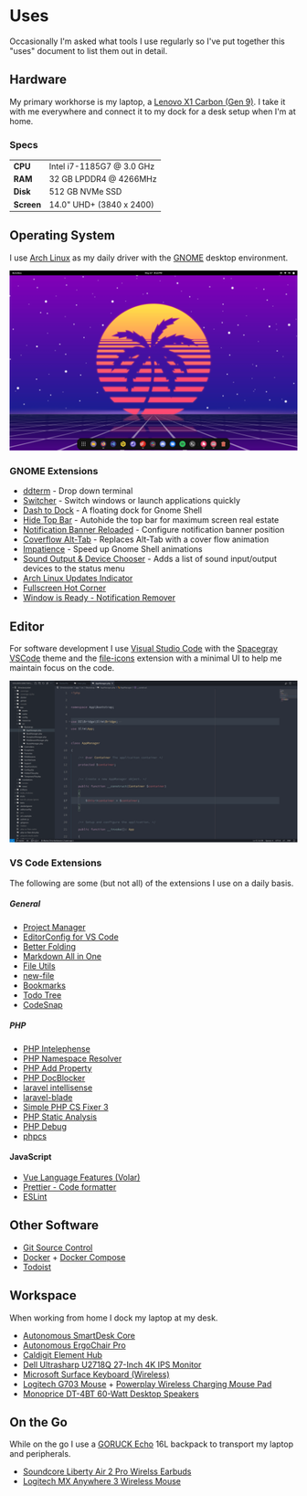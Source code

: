 Uses
====

Occasionally I'm asked what tools I use regularly so I've put together this "uses" document to list them out in detail.

Hardware
--------

My primary workhorse is my laptop, a [Lenovo X1 Carbon (Gen 9)](https://www.lenovo.com/us/en/p/laptops/thinkpad/thinkpadx1/x1-carbon-gen9/22tp2x1x1c9). I take it with me everywhere and connect it to my dock for a desk setup when I'm at home.

### Specs

|            |                           |
| ---------- | ------------------------- |
| **CPU**    | Intel i7-1185G7 @ 3.0 GHz |
| **RAM**    | 32 GB LPDDR4 @ 4266MHz    |
| **Disk**   | 512 GB NVMe SSD           |
| **Screen** | 14.0" UHD+ (3840 x 2400)  |

Operating System
----------------

I use [Arch Linux](https://archlinux.org) as my daily driver with the [GNOME](https://www.gnome.org) desktop environment.

![Desktop](images/desktop.png)
  
### GNOME Extensions

  - [ddterm](https://extensions.gnome.org/extension/3780/ddterm/) - Drop down terminal
  - [Switcher](https://extensions.gnome.org/extension/973/switcher/) - Switch windows or launch applications quickly
  - [Dash to Dock](https://extensions.gnome.org/extension/307/dash-to-dock/) - A floating dock for Gnome Shell
  - [Hide Top Bar](https://extensions.gnome.org/extension/545/hide-top-bar/) - Autohide the top bar for maximum screen real estate
  - [Notification Banner Reloaded](https://extensions.gnome.org/extension/4651/notification-banner-reloaded/) - Configure notification banner position
  - [Coverflow Alt-Tab](https://extensions.gnome.org/extension/97/coverflow-alt-tab/) - Replaces Alt-Tab with a cover flow animation
  - [Impatience](https://extensions.gnome.org/extension/277/impatience/) - Speed up Gnome Shell animations
  - [Sound Output & Device Chooser](https://extensions.gnome.org/extension/906/sound-output-device-chooser/) - Adds a list of sound input/output devices to the status menu
  - [Arch Linux Updates Indicator](https://extensions.gnome.org/extension/1010/archlinux-updates-indicator/)
  - [Fullscreen Hot Corner](https://extensions.gnome.org/extension/1562/fullscreen-hot-corner/)
  - [Window is Ready - Notification Remover](https://extensions.gnome.org/extension/1007/window-is-ready-notification-remover/)

Editor
------

For software development I use [Visual Studio Code](https://code.visualstudio.com) with the [Spacegray VSCode](https://marketplace.visualstudio.com/items?itemName=ionutvmi.spacegray-vscode) theme and the [file-icons](https://marketplace.visualstudio.com/items?itemName=file-icons.file-icons) extension with a minimal UI to help me maintain focus on the code.

![Visual Studio Code](images/visual-studio-code.png)

### VS Code Extensions

The following are some (but not all) of the extensions I use on a daily basis.

##### General

  - [Project Manager](https://marketplace.visualstudio.com/items?itemName=alefragnani.project-manager)
  - [EditorConfig for VS Code](https://marketplace.visualstudio.com/items?itemName=EditorConfig.EditorConfig)
  - [Better Folding](https://marketplace.visualstudio.com/items?itemName=MohammadBaqer.better-folding)
  - [Markdown All in One](https://marketplace.visualstudio.com/items?itemName=yzhang.markdown-all-in-one)
  - [File Utils](https://marketplace.visualstudio.com/items?itemName=sleistner.vscode-fileutils)
  - [new-file](https://marketplace.visualstudio.com/items?itemName=fnando.new-file)
  - [Bookmarks](https://marketplace.visualstudio.com/items?itemName=alefragnani.Bookmarks)
  - [Todo Tree](https://marketplace.visualstudio.com/items?itemName=Gruntfuggly.todo-tree)	
  - [CodeSnap](https://marketplace.visualstudio.com/items?itemName=adpyke.codesnap)

##### PHP

  - [PHP Intelephense](https://marketplace.visualstudio.com/items?itemName=bmewburn.vscode-intelephense-client)
  - [PHP Namespace Resolver](https://marketplace.visualstudio.com/items?itemName=MehediDracula.php-namespace-resolver)
  - [PHP Add Property](https://marketplace.visualstudio.com/items?itemName=kotfire.php-add-property)
  - [PHP DocBlocker](https://marketplace.visualstudio.com/items?itemName=neilbrayfield.php-docblocker)
  - [laravel intellisense](https://marketplace.visualstudio.com/items?itemName=mohamedbenhida.laravel-intellisense)
  - [laravel-blade](https://marketplace.visualstudio.com/items?itemName=cjhowe7.laravel-blade)
  - [Simple PHP CS Fixer 3](https://marketplace.visualstudio.com/items?itemName=PHLAK.simple-php-cs-fixer-3)
  - [PHP Static Analysis](https://marketplace.visualstudio.com/items?itemName=breezelin.phpstan)
  - [PHP Debug](https://marketplace.visualstudio.com/items?itemName=xdebug.php-debug)
  - [phpcs](https://marketplace.visualstudio.com/items?itemName=ikappas.phpcs)

#### JavaScript

  - [Vue Language Features (Volar)](https://marketplace.visualstudio.com/items?itemName=Vue.volar)
  - [Prettier - Code formatter](https://marketplace.visualstudio.com/items?itemName=esbenp.prettier-vscode)
  - [ESLint](https://marketplace.visualstudio.com/items?itemName=dbaeumer.vscode-eslint)

Other Software
--------------

  - [Git Source Control](https://git-scm.com)
  - [Docker](https://www.docker.com) + [Docker Compose](https://docs.docker.com/compose/)
  - [Todoist](https://todoist.com)

Workspace
---------

When working from home I dock my laptop at my desk.

  - [Autonomous SmartDesk Core](https://www.autonomous.ai/standing-desks/smartdesk-2-home)
  - [Autonomous ErgoChair Pro](https://www.autonomous.ai/office-chairs/ergonomic-chair)
  - [Caldigit Element Hub](https://www.caldigit.com/thunderbolt-4-element-hub/)
  - [Dell Ultrasharp U2718Q 27-Inch 4K IPS Monitor](https://www.dell.com/en-si/work/shop/cty/pdp/spd/dell-u2718q-monitor)
  - [Microsoft Surface Keyboard (Wireless)](https://www.microsoft.com/en-us/d/surface-keyboard/8r3rqvvflp4k)
  - [Logitech G703 Mouse](https://www.logitechg.com/en-us/products/gaming-mice/g703-wireless-gaming-mouse.910-005091.html) + [Powerplay Wireless Charging Mouse Pad](https://www.logitechg.com/en-us/products/gaming-mouse-pads/powerplay-wireless-charging.943-000109.html)
  - [Monoprice DT-4BT 60-Watt Desktop Speakers](https://www.monoprice.com/product?p_id=36572)

On the Go
---------

While on the go I use a [GORUCK Echo](https://www.goruck.com/products/echo) 16L backpack to transport my laptop and peripherals.

  - [Soundcore Liberty Air 2 Pro Wirelss Earbuds](https://us.soundcore.com/collections/true-wireless/products/a3951011)
  - [Logitech MX Anywhere 3 Wireless Mouse](https://www.logitech.com/en-us/products/mice/mx-anywhere-3.910-005833.html)
